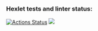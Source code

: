 ### Hexlet tests and linter status:
[![Actions Status](https://github.com/Xpamju/frontend-project-44/workflows/hexlet-check/badge.svg)](https://github.com/Xpamju/frontend-project-44/actions)
<a href="https://codeclimate.com/github/Xpamju/frontend-project-44/maintainability"><img src="https://api.codeclimate.com/v1/badges/7aaff6408e16e9af40bb/maintainability" /></a>
